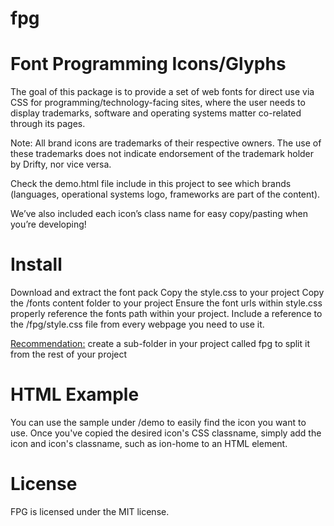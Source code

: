 # fpg
<h1>Font Programming Icons/Glyphs</h1>
The goal of this package is to provide a set of web fonts for direct use via CSS for programming/technology-facing sites, where the user needs to display trademarks, software and operating systems matter co-related through its pages.

Note: All brand icons are trademarks of their respective owners. The use of these trademarks does not indicate endorsement of the trademark holder by Drifty, nor vice versa.

Check the demo.html file include in this project to see which brands (languages, operational systems logo, frameworks are part of the content).

We’ve also included each icon’s class name for easy copy/pasting when you’re developing!


<h1>Install</h1>
Download and extract the font pack
Copy the style.css to your project
Copy the /fonts content folder to your project
Ensure the font urls within style.css properly reference the fonts path within your project.
Include a reference to the /fpg/style.css file from every webpage you need to use it.

<u>Recommendation:</u> create a sub-folder in your project called fpg to split it from the rest of your project

<h1>HTML Example</h1>

You can use the sample under /demo to easily find the icon you want to use. Once you've copied the desired icon's CSS classname, simply add the icon and icon's classname, such as ion-home to an HTML element.

<span class="fpg-access"></span>

<h1>License</h1>

FPG is licensed under the MIT license.
